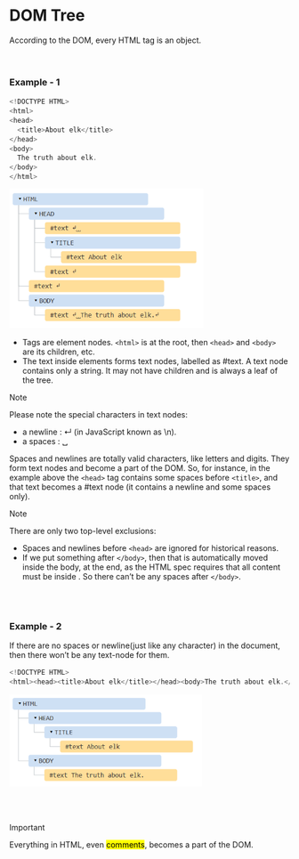 # DOM Tree

According to the DOM, every HTML tag is an object.<br><br><br>



<!-- Example - 1 -->
### Example - 1
```js
<!DOCTYPE HTML>
<html>
<head>
  <title>About elk</title>
</head>
<body>
  The truth about elk.
</body>
</html>
```

<img src="./assets/dom-tree-1.png" height = "250px"><br>

- Tags are element nodes. `<html>` is at the root, then `<head>` and `<body>` are its children, etc.
- The text inside elements forms text nodes, labelled as #text. A text node contains only a string. It may not have children and is always a leaf of the tree.

> [!NOTE]
> Please note the special characters in text nodes:
> - a newline : ↵ (in JavaScript known as \n).
> - a spaces : ␣ <br>
> 
> Spaces and newlines are totally valid characters, like letters and digits. They form text nodes and become a part of the DOM. So, for instance, in the example above the `<head>` tag contains some spaces before `<title>`, and that text becomes a #text node (it contains a newline and some spaces only).

> [!NOTE]
> There are only two top-level exclusions:
> - Spaces and newlines before `<head>` are ignored for historical reasons.
> - If we put something after `</body>`, then that is automatically moved inside the body, at the end, as the HTML spec requires that all content must be inside <body>. So there can’t be any spaces after `</body>`.




<!-- Example - 2 -->
<br><br>
### Example - 2
If there are no spaces or newline(just like any character) in the document, then there won’t be any text-node for them.

```js
<!DOCTYPE HTML>
<html><head><title>About elk</title></head><body>The truth about elk.</body></html>
```

<img src="./assets/dom-tree-2.png" height = "166px">




<!-- Important Note -->
<br><br>
> [!IMPORTANT]
> Everything in HTML, even <mark>comments</mark>, becomes a part of the DOM.